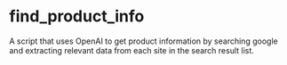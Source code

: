 # find_product_info
A script that uses OpenAI to get product information by searching google and extracting relevant data from each site in the search result list.
